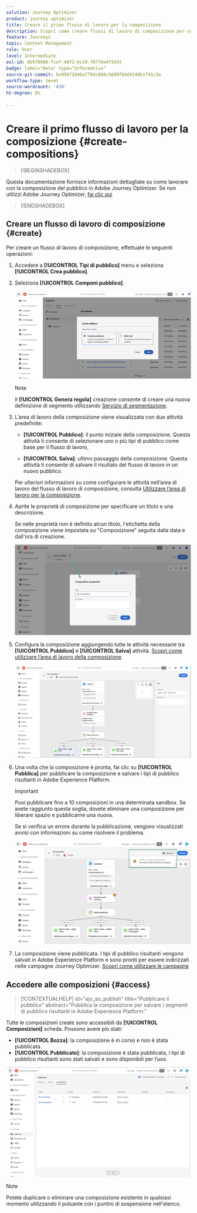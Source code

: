 ```yaml
---
solution: Journey Optimizer
product: journey optimizer
title: Creare il primo flusso di lavoro per la composizione
description: Scopri come creare flussi di lavoro di composizione per combinare e disporre i tipi di pubblico esistenti.
feature: Journeys
topic: Content Management
role: User
level: Intermediate
exl-id: 8b978900-fcef-46f2-bc19-70776e4f3d43
badge: label="Beta" type="Informative"
source-git-commit: be95b72646a7794c886c5600f84d4248b1f41c3e
workflow-type: tm+mt
source-wordcount: '410'
ht-degree: 8%

---
```


# Creare il primo flusso di lavoro per la composizione {#create-compositions}

>[!BEGINSHADEBOX]

Questa documentazione fornisce informazioni dettagliate su come lavorare con la composizione del pubblico in Adobe Journey Optimizer. Se non utilizzi Adobe Journey Optimizer, [fai clic qui](https://experienceleague.adobe.com/docs/experience-platform/segmentation/ui/audience-composition.html)

>[!ENDSHADEBOX]

## Creare un flusso di lavoro di composizione {#create}

Per creare un flusso di lavoro di composizione, effettuate le seguenti operazioni:

1. Accedere a **[!UICONTROL Tipi di pubblico]** menu e seleziona **[!UICONTROL Crea pubblico]**.

1. Seleziona **[!UICONTROL Componi pubblico]**.

   ![](assets/audiences-create.png)

   >[!NOTE]
   >
   >Il **[!UICONTROL Genera regola]** creazione consente di creare una nuova definizione di segmento utilizzando [Servizio di segmentazione](https://experienceleague.adobe.com/docs/experience-platform/segmentation/ui/overview.html).

1. L’area di lavoro della composizione viene visualizzata con due attività predefinite:

   * **[!UICONTROL Pubblico]**: il punto iniziale della composizione. Questa attività ti consente di selezionare uno o più tipi di pubblico come base per il flusso di lavoro,

   * **[!UICONTROL Salva]**: ultimo passaggio della composizione. Questa attività ti consente di salvare il risultato del flusso di lavoro in un nuovo pubblico.

   Per ulteriori informazioni su come configurare le attività nell’area di lavoro del flusso di lavoro di composizione, consulta [Utilizzare l’area di lavoro per la composizione](composition-canvas.md).

1. Aprite le proprietà di composizione per specificare un titolo e una descrizione.

   Se nelle proprietà non è definito alcun titolo, l&#39;etichetta della composizione viene impostata su &quot;Composizione&quot; seguita dalla data e dall&#39;ora di creazione.

   ![](assets/audiences-properties.png)

1. Configura la composizione aggiungendo tutte le attività necessarie tra **[!UICONTROL Pubblico]** e **[!UICONTROL Salva]** attività. [Scopri come utilizzare l’area di lavoro della composizione](composition-canvas.md)

   ![](assets/audiences-publish.png)

1. Una volta che la composizione è pronta, fai clic su **[!UICONTROL Pubblica]** per pubblicare la composizione e salvare i tipi di pubblico risultanti in Adobe Experience Platform.

   >[!IMPORTANT]
   >
   >Puoi pubblicare fino a 10 composizioni in una determinata sandbox. Se avete raggiunto questa soglia, dovete eliminare una composizione per liberare spazio e pubblicarne una nuova.

   Se si verifica un errore durante la pubblicazione, vengono visualizzati avvisi con informazioni su come risolvere il problema.

   ![](assets/audiences-alerts.png)

1. La composizione viene pubblicata. I tipi di pubblico risultanti vengono salvati in Adobe Experience Platform e sono pronti per essere indirizzati nelle campagne Journey Optimizer. [Scopri come utilizzare le campagne](../campaigns/get-started-with-campaigns.md)

## Accedere alle composizioni {#access}

>[!CONTEXTUALHELP]
>id="ajo_ao_publish"
>title="Pubblicare il pubblico"
>abstract="Pubblica la composizione per salvare i segmenti di pubblico risultanti in Adobe Experience Platform."

Tutte le composizioni create sono accessibili da **[!UICONTROL Composizioni]** scheda. Possono avere più stati:

* **[!UICONTROL Bozza]**: la composizione è in corso e non è stata pubblicata.
* **[!UICONTROL Pubblicato]**: la composizione è stata pubblicata, i tipi di pubblico risultanti sono stati salvati e sono disponibili per l’uso.

![](assets/audiences-compositions.png)

>[!NOTE]
>
>Potete duplicare o eliminare una composizione esistente in qualsiasi momento utilizzando il pulsante con i puntini di sospensione nell&#39;elenco.

